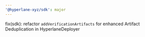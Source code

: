 ```yaml
---
'@hyperlane-xyz/sdk': major
---
```


fix(sdk): refactor `addVerificationArtifacts` for enhanced Artifact Deduplication in HyperlaneDeployer
